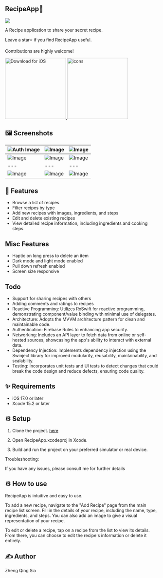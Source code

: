 
## RecipeApp🍳
<p float="">
  <img src= "https://github.com/yoyomeme/RecipeApp/assets/48572928/5cd3a7cc-585d-4a81-bff2-05bd72941080" />
</p>


A Recipe application to share your secret recipe.

Leave a star⭐️ if you find RecipeApp useful.

Contributions are highly welcome!

<a href="https://drive.google.com/file/d/yourGoogleDriveFileID/view?usp=sharing">
  <img src="https://static-00.iconduck.com/assets.00/app-ios-icon-2048x607-djvn0n0l.png" width="200" alt="Download for iOS">
</a>
<a href="https://drive.google.com/file/d/yourGoogleDriveFileID/view?usp=sharing">
  <img src="https://github.com/yoyomeme/RecipeApp/assets/48572928/ca6f2e03-db7a-416e-89ac-0f3efb7d3d9e" width="200" alt="icons">
</a>



## 🖼 Screenshots

| ![Auth Image](https://github.com/yoyomeme/RecipeApp/assets/48572928/aaa02090-6a0a-490d-b3d4-38ded54d0aed) |![Image](https://github.com/yoyomeme/RecipeApp/assets/48572928/6f2bed1d-10dc-4882-bc3d-cfbe92f22a8a) | ![Image](https://github.com/yoyomeme/RecipeApp/assets/48572928/ef65ccdb-a9a8-45f9-880d-33907cc32988) |  
|---|---|---|
|  ![Image](https://github.com/yoyomeme/RecipeApp/assets/48572928/687736ce-666e-4ef1-ab36-11c61b4edc8d) | ![Image](https://github.com/yoyomeme/RecipeApp/assets/48572928/7f8b613b-7b39-40c4-8135-d45279f7db0e) |![Image](https://github.com/yoyomeme/RecipeApp/assets/48572928/f4ca2321-abdd-40bd-be6f-57cb604d6877) |
|---|---|---|
| ![Image](https://github.com/yoyomeme/RecipeApp/assets/48572928/47ef8977-3deb-4ebb-a403-aeb77e94a3a5) | ![Image](https://github.com/yoyomeme/RecipeApp/assets/48572928/042d1d5d-2bec-4603-9394-2b29b6b70517) |![Image](https://github.com/yoyomeme/RecipeApp/assets/48572928/cf78d0e0-3f4f-4450-83c5-609d36d31298) |


## 💫 Features
* Browse a list of recipes
* Filter recipes by type
* Add new recipes with images, ingredients, and steps
* Edit and delete existing recipes
* View detailed recipe information, including ingredients and cooking steps

## Misc Features
* Haptic on long press to delete an item
* Dark mode and light mode enabled
* Pull down refresh enabled
* Screen size responsive
  
## Todo
* Support for sharing recipes with others
* Adding comments and ratings to recipes
* Reactive Programming: Utilizes RxSwift for reactive programming, demonstrating component/value binding with minimal use of delegates.
* Architecture: Adopts the MVVM architecture pattern for clean and maintainable code.
* Authentication: Firebase Rules to enhancing app security.
* Networking: Includes an API layer to fetch data from online or self-hosted sources, showcasing the app's ability to interact with external data.
* Dependency Injection: Implements dependency injection using the Swinject library for improved modularity, reusability, maintainability, and scalability.
* Testing: Incorporates unit tests and UI tests to detect changes that could break the code design and reduce defects, ensuring code quality.

## ✨ Requirements
* iOS 17.0 or later
* Xcode 15.2 or later

## ⚙️ Setup
1. Clone the project. [here](https://github.com/yoyomeme/RecipeApp.git)

2. Open RecipeApp.xcodeproj in Xcode.
 
3. Build and run the project on your preferred simulator or real device.
  
Troubleshooting:

If you have any issues, please consult me for further details

## ⚙️ How to use
RecipeApp is intuitive and easy to use.

To add a new recipe, navigate to the "Add Recipe" page from the main recipe list screen. Fill in the details of your recipe, including the name, type, ingredients, and steps. You can also add an image to give a visual representation of your recipe.

To edit or delete a recipe, tap on a recipe from the list to view its details. From there, you can choose to edit the recipe's information or delete it entirely.

## ✍️ Author
Zheng Qing Sia
